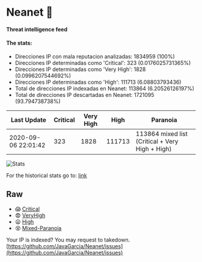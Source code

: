 # Neanet :hocho:
#### Threat intelligence feed
#### The stats:

- Direcciones IP con mala reputacion analizadas: 1834959 (100%)
- Direcciones IP determinadas como 'Critical':  323 (0.0176025731365%)
- Direcciones IP determinadas como 'Very High':  1828 (0.0996207544692%)
- Direcciones IP determinadas como 'High':  111713 (6.08803793436)
- Total de direcciones IP indexadas en Neanet:  113864 (6.20526126197%)
- Total de direcciones IP descartadas en Neanet:  1721095 (93.794738738%)

| Last Update | Critical | Very High | High | Paranoia |
| --- | --- | --- | --- | --- |
| 2020-09-06 22:01:42 | 323 | 1828 | 111713 | 113864 mixed list (Critical + Very High + High)|

![Stats](https://docs.google.com/spreadsheets/d/e/2PACX-1vSnaNMIXVabIpDJjufMlzH7poXnshF3mgd8Is1g9ytUEzVsP5my4Trn8f-xkoLLQ38xpL3HtmUexLo6/pubchart?oid=501124687&format=image)

For the historical stats go to: [link](/stats.csv)
## Raw
- :scream: [Critical](https://raw.githubusercontent.com/JavaGarcia/Neanet/master/blacklists/neanet_critical.txt)
- :fearful: [VeryHigh](https://raw.githubusercontent.com/JavaGarcia/Neanet/master/blacklists/neanet_veryHigh.txtt)
- :frowning: [High](https://raw.githubusercontent.com/JavaGarcia/Neanet/master/blacklists/neanet_high.txt)
- :dizzy_face: [Mixed-Paranoia](https://raw.githubusercontent.com/JavaGarcia/Neanet/master/blacklists/neanet_all.txt)


Your IP is indexed? You may request to takedown. [https://github.com/JavaGarcia/Neanet/issues](https://github.com/JavaGarcia/Neanet/issues)























































































































































































































































































































































































































































































































































































































